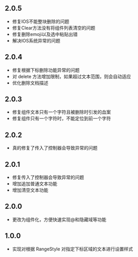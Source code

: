 ## 2.0.5
* 修复IOS不能整块删除的问题
* 修复Clear方法没有将组件列表清空的问题
* 修复删除emoji以及选中粘贴出错
* 解决IOS系统异常的问题

## 2.0.4
* 修复根据下标删除功能异常的问题
* 对 delete 方法增加限制，如果超过文本范围，则会自动适应
* 优化删除文档描述

## 2.0.3
* 修复组件文本只有一个字符且被删除时引发的血案
* 修复组件只有一个字符时，不能定位到前一个字符

## 2.0.2
* 真的修复了传入了控制器会导致异常的问题

## 2.0.1
* 修复传入了控制器会导致异常的问题
* 增加追加普通文本功能
* 增加清空文本功能

## 2.0.0
* 更改为组件化，方便快速实现@和隐藏域等功能

## 1.0.0
* 实现对根据 RangeStyle 对指定下标区域的文本进行设置样式

